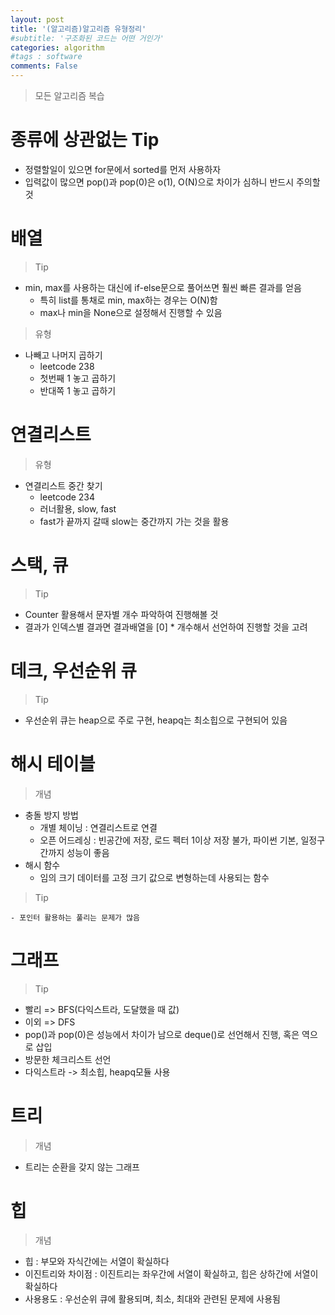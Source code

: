 ```yaml
---
layout: post
title: '(알고리즘)알고리즘 유형정리'
#subtitle: '구조화된 코드는 어떤 거인가'
categories: algorithm
#tags : software  
comments: False
---
```


> 모든 알고리즘 복습

# 종류에 상관없는 Tip
- 정렬할일이 있으면 for문에서 sorted를 먼저 사용하자  
- 입력값이 많으면 pop()과 pop(0)은 o(1), O(N)으로 차이가 심하니 반드시 주의할 것  


# 배열
> Tip

- min, max를 사용하는 대신에 if-else문으로 풀어쓰면 훨씬 빠른 결과를 얻음
    - 특히 list를 통채로 min, max하는 경우는 O(N)함
    - max나 min을 None으로 설정해서 진행할 수 있음

> 유형

- 나빼고 나머지 곱하기  
    - leetcode 238
    - 첫번째 1 놓고 곱하기
    - 반대쪽 1 놓고 곱하기
    
# 연결리스트

> 유형

- 연결리스트 중간 찾기
    - leetcode 234
    - 러너활용, slow, fast
    - fast가 끝까지 갈때 slow는 중간까지 가는 것을 활용
    
# 스택, 큐

> Tip

- Counter 활용해서 문자별 개수 파악하여 진행해볼 것
- 결과가 인덱스별 결과면 결과배열을 [0] * 개수해서 선언하여 진행할 것을 고려

# 데크, 우선순위 큐

> Tip

- 우선순위 큐는 heap으로 주로 구현, heapq는 최소힙으로 구현되어 있음

# 해시 테이블
> 개념

- 충돌 방지 방법
    - 개별 체이닝 : 연결리스트로 연결
    - 오픈 어드레싱 : 빈공간에 저장, 로드 펙터 1이상 저장 불가, 파이썬 기본, 일정구간까지 성능이 좋음
- 해시 함수
    - 임의 크기 데이터를 고정 크기 값으로 변형하는데 사용되는 함수

> Tip

    - 포인터 활용하는 풀리는 문제가 많음

# 그래프

> Tip

- 빨리 => BFS(다익스트라, 도달했을 때 값)
- 이외 => DFS
- pop()과 pop(0)은 성능에서 차이가 남으로 deque()로 선언해서 진행, 혹은 역으로 삽입
- 방문한 체크리스트 선언
- 다익스트라 -> 최소힙, heapq모듈 사용

# 트리
> 개념

- 트리는 순환을 갖지 않는 그래프

# 힙
> 개념 

- 힙 : 부모와 자식간에는 서열이 확실하다
- 이진트리와 차이점 : 이진트리는 좌우간에 서열이 확실하고, 힙은 상하간에 서열이 확실하다
- 사용용도 : 우선순위 큐에 활용되며, 최소, 최대와 관련된 문제에 사용됨
